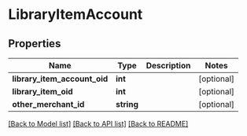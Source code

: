 # LibraryItemAccount

## Properties
Name | Type | Description | Notes
------------ | ------------- | ------------- | -------------
**library_item_account_oid** | **int** |  | [optional] 
**library_item_oid** | **int** |  | [optional] 
**other_merchant_id** | **string** |  | [optional] 

[[Back to Model list]](../README.md#documentation-for-models) [[Back to API list]](../README.md#documentation-for-api-endpoints) [[Back to README]](../README.md)


